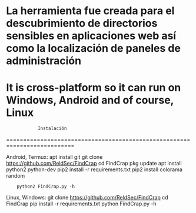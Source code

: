 La herramienta fue creada para el descubrimiento de directorios sensibles en aplicaciones web así como la localización de paneles de administración
==========================================================================
It is cross-platform so it can run on Windows, Android and of course, Linux
==========================================================================

			    Instalación

==========================================================================

Android, Termux:
		apt install git
		git clone https://github.com/ReldSec/FindCrap
		cd FindCrap
		pkg update
		apt install python2 python-dev
		pip2 install -r requirements.txt
		pip2 install colorama random
		
		python2 FindCrap.py -h


Linux, Windows:
	       git clone https://github.com/ReldSec/FindCrap
	       cd FindCrap
	       pip install -r requirements.txt
	       python FindCrap.py -h
